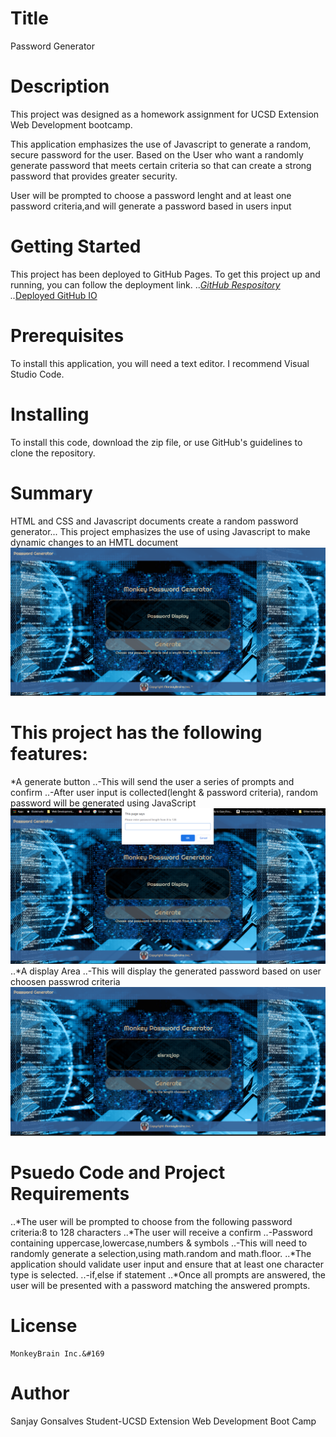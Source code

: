 # Title
Password Generator
# Description
This project was designed as a homework assignment for UCSD Extension Web Development bootcamp.

This application emphasizes the use of Javascript to generate a random, secure password for the user.
Based on the User who want a randomly generate password that meets certain criteria so that can create a strong password that provides greater security.

User will be prompted to choose a password lenght and at least one password criteria,and will generate a password based in users input
# Getting Started
This project has been deployed to GitHub Pages. To get this project up and running, you can follow the deployment link.
    ..*[GitHub Respository](https://github.com/sanjay1626/Password-Generator.git)
    ..*[Deployed GitHub IO](https://sanjay1626.github.io/Password-Generator/.)

# Prerequisites
To install this application, you will need a text editor. I recommend Visual Studio Code.

# Installing
To install this code, download the zip file, or use GitHub's guidelines to clone the repository.

# Summary
HTML and CSS and Javascript documents create a random password generator...
This project emphasizes the use of using Javascript to make dynamic changes to an HMTL document
  ![ScreenshotIntro](https://github.com/sanjay1626/Password-Generator/blob/main/assests/images/Screenshot1.jpg)

# This project has the following features:
*A generate button
    ..-This will send the user a series of prompts and confirm
    ..-After user input is collected(lenght & password criteria), random password will be generated using JavaScript
    ![ScreenshotLength](https://github.com/sanjay1626/Password-Generator/blob/main/assests/images/Screenshot2.jpg)
..*A display Area
    ..-This will display the generated password based on user choosen passwrod criteria
     ![Screenshotdisplay](https://github.com/sanjay1626/Password-Generator/blob/main/assests/images/Screenshot4.jpg)

# Psuedo Code and Project Requirements
..*The user will be prompted to choose from the following password criteria:8 to 128 characters
..*The user will receive a confirm
     ..-Password containing uppercase,lowercase,numbers & symbols
     ..-This will need to randomly generate a selection,using math.random and math.floor.
..*The application should validate user input and ensure that at least one character type is selected.
     ..-if,else if statement
..*Once all prompts are answered, the user will be presented with a password matching the answered prompts. 

# License
    MonkeyBrain Inc.&#169

# Author
  Sanjay Gonsalves
  Student-UCSD Extension 
  Web Development Boot Camp



     

